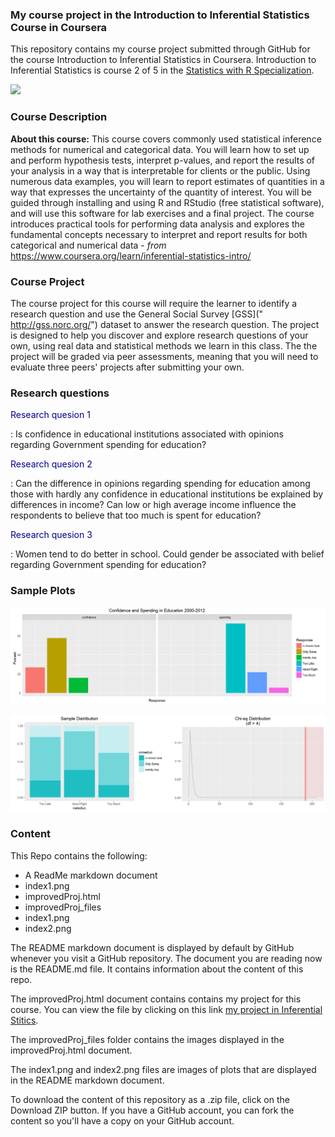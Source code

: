 ### My course project in the Introduction to Inferential Statistics Course in Coursera

This repository contains my course project submitted through GitHub for the course Introduction to Inferential Statistics in Coursera. Introduction to Inferential Statistics is course 2 of 5 in the [Statistics with R Specialization]("https://www.coursera.org/specializations/statistics").

[<img src="https://coursera-course-photos.s3.amazonaws.com/43/a73740f50211e5bdadff07ec868da4/statistical_inference.v2a.png">](https://d3njjcbhbojbot.cloudfront.net/api/utilities/v1/imageproxy/)

### Course Description

**About this course:** This course covers commonly used statistical inference methods for numerical and categorical data. You will learn how to set up and perform hypothesis tests, interpret p-values, and report the results of your analysis in a way that is interpretable for clients or the public. Using numerous data examples, you will learn to report estimates of quantities in a way that expresses the uncertainty of the quantity of interest. You will be guided through installing and using R and RStudio (free statistical software), and will use this software for lab exercises and a final project. The course introduces practical tools for performing data analysis and explores the fundamental concepts necessary to interpret and report results for both categorical and numerical data  - *from* https://www.coursera.org/learn/inferential-statistics-intro/

### Course Project

The course project for this course will require the learner to identify a research question and use the General Social Survey [GSS](" http://gss.norc.org/") dataset to answer the research question. The project is designed to help you discover and explore research questions of your own, using real data and statistical methods we learn in this class. The the project will be graded via peer assessments, meaning that you will need to evaluate three peers' projects after submitting your own.

### Research questions

<p style="color: darkblue">Research quesion 1<p>: Is confidence in educational institutions associated with opinions regarding Government spending for education?

<p style="color: darkblue">Research quesion 2<p>: Can the difference in opinions regarding spending for education among those with hardly any confidence in educational institutions be explained by differences in income? Can low or high average income influence the respondents to believe that too much is spent for education?

<p style="color: darkblue">Research quesion 3<p>: Women tend to do better in school. Could gender be associated with belief regarding Government spending for education?


### Sample Plots

![Confidence and Spending in Education 2000-2012](index1.png)

![Hypothesis test for chi-squared test](index2.png)


### Content 

This Repo contains the following:

- A ReadMe markdown document
- index1.png 
- improvedProj.html 
- improvedProj_files
- index1.png
- index2.png

The README markdown document is displayed by default by GitHub whenever you visit a GitHub repository. The document you are reading now is the README.md file. It contains information about the content of this repo.

The improvedProj.html document contains contains my project for this course. You can view the file by clicking on this link [my project in Inferential Stitics](https://htmlpreview.github.io/?https://github.com/DocOfi/Statistics-with-R/Course2/improvedProj.html).

The improvedProj_files folder contains the images displayed in the improvedProj.html document.

The index1.png and index2.png files are images of plots that are displayed in the README markdown document.

To download the content of this repository as a .zip file, click on the Download ZIP button. If you have a GitHub account, you can fork the content so you'll have a copy on your GitHub account.  

